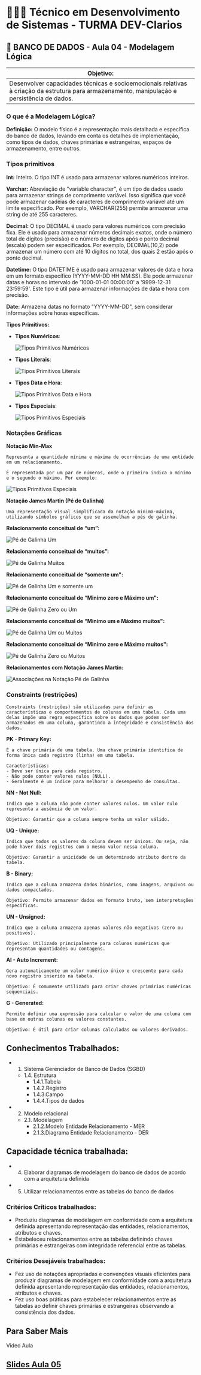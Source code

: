 # 👨🏻‍💻 Técnico em Desenvolvimento de Sistemas - TURMA DEV-Clarios
## 🤖 BANCO DE DADOS - Aula 04 - Modelagem Lógica
|Objetivo:|
|-|
|Desenvolver capacidades técnicas e socioemocionais relativas à criação da estrutura para armazenamento, manipulação e persistência de dados.|

### O que é a  Modelagem Lógica?
**Definição:** O modelo físico é a representação mais detalhada e específica do banco de dados, levando em conta os detalhes de implementação, como tipos de dados, chaves primárias e estrangeiras, espaços de armazenamento, entre outros.
 
### Tipos primitivos

**Int:** Inteiro. O tipo INT é usado para armazenar valores numéricos inteiros. 

**Varchar:** Abreviação de "variable character", é um tipo de dados usado para armazenar strings de comprimento variável. Isso significa que você pode armazenar cadeias de caracteres de comprimento variável até um limite especificado. Por exemplo, VARCHAR(255) permite armazenar uma string de até 255 caracteres.

**Decimal:** O tipo DECIMAL é usado para valores numéricos com precisão fixa. Ele é usado para armazenar números decimais exatos, onde o número total de dígitos (precisão) e o número de dígitos após o ponto decimal (escala) podem ser especificados. Por exemplo, DECIMAL(10,2) pode armazenar um número com até 10 dígitos no total, dos quais 2 estão após o ponto decimal.

**Datetime:** O tipo DATETIME é usado para armazenar valores de data e hora em um formato específico (YYYY-MM-DD HH:MM:SS). Ele pode armazenar datas e horas no intervalo de '1000-01-01 00:00:00' a '9999-12-31 23:59:59'. Este tipo é útil para armazenar informações de data e hora com precisão.

**Date:** Armazena datas no formato "YYYY-MM-DD", sem considerar informações sobre horas específicas.

**Tipos Primitivos:**
- **Tipos Numéricos**: 

	![Tipos Primitivos Numéricos](../../assets/TiposPrimitivosNumericos.png)

- **Tipos Literais**:

	![Tipos Primitivos Literais](../../assets/TiposPrimitivosLiteral.png)

- **Tipos Data e Hora**:

	![Tipos Primitivos Data e Hora](../../assets/TiposPrimitivosDataHora.png)

- **Tipos Especiais**:

	![Tipos Primitivos Especiais](../../assets/TiposPrimitivosEspacial.png)

### Notações Gráficas

**Notação Min-Max**

	Representa a quantidade mínima e máxima de ocorrências de uma entidade em um relacionamento.

	É representada por um par de números, onde o primeiro indica o mínimo e o segundo o máximo. Por exemplo:

![Tipos Primitivos Especiais](../../assets/NotacaoMinMax.png)

**Notação James Martin (Pé de Galinha)**
	
	Uma representação visual simplificada da notação minima-máxima, utilizando símbolos gráficos que se assemelham a pés de galinha.

**Relacionamento conceitual de “um”:**

![Pé de Galinha Um](../../assets/PeDeGalinhaUm.png)

**Relacionamento conceitual de “muitos”:**

![Pé de Galinha Muitos](../../assets/PeDeGalinhaMuitos.png)

**Relacionamento conceitual de “somente um":**

![Pé de Galinha Um e somente um](../../assets/PeDeGalinhaSomenteUm.png)

**Relacionamento conceitual de “Minimo zero e Máximo um":**

![Pé de Galinha Zero ou Um](../../assets/PeDeGalinhaZeroUm.png)

**Relacionamento conceitual de “Minimo um e Máximo muitos":**

![Pé de Galinha Um ou Muitos](../../assets/PeDeGalinhaUmMuitos.png)

**Relacionamento conceitual de “Minimo zero e Máximo muitos":**

![Pé de Galinha Zero ou Muitos](../../assets/PeDeGalinhaZeroMuitos.png)

**Relacionamentos com Notação James Martin:**

![Associações na Notação Pé de Galinha](../../assets/AssociacaoPeDeGalinha.png)

### Constraints  (restrições)
	Constraints (restrições) são utilizadas para definir as características e comportamentos de colunas em uma tabela. Cada uma delas impõe uma regra específica sobre os dados que podem ser armazenados em uma coluna, garantindo a integridade e consistência dos dados.

**PK - Primary Key:**

	É a chave primária de uma tabela. Uma chave primária identifica de forma única cada registro (linha) em uma tabela.
	
	Características:
	- Deve ser única para cada registro.
	- Não pode conter valores nulos (NULL).
	- Geralmente é um índice para melhorar o desempenho de consultas.

**NN - Not Null:**

	Indica que a coluna não pode conter valores nulos. Um valor nulo representa a ausência de um valor.
	
	Objetivo: Garantir que a coluna sempre tenha um valor válido.

**UQ - Unique:**
	
	Indica que todos os valores da coluna devem ser únicos. Ou seja, não pode haver dois registros com o mesmo valor nessa coluna.
	
	Objetivo: Garantir a unicidade de um determinado atributo dentro da tabela.

**B - Binary:**
	
	Indica que a coluna armazena dados binários, como imagens, arquivos ou dados compactados.
	
	Objetivo: Permite armazenar dados em formato bruto, sem interpretações específicas.

**UN - Unsigned:**
	
	Indica que a coluna armazena apenas valores não negativos (zero ou positivos).
	
	Objetivo: Utilizado principalmente para colunas numéricas que representam quantidades ou contagens.

**AI - Auto Increment:**
	
	Gera automaticamente um valor numérico único e crescente para cada novo registro inserido na tabela.
	
	Objetivo: É comumente utilizado para criar chaves primárias numéricas sequenciais.

**G - Generated:**
	
	Permite definir uma expressão para calcular o valor de uma coluna com base em outras colunas ou valores constantes.
	
	Objetivo: É útil para criar colunas calculadas ou valores derivados.

## Conhecimentos Trabalhados:
- 1. Sistema Gerenciador de Banco de Dados (SGBD)
	- 1.4. Estrutura
		- 1.4.1.Tabela
		- 1.4.2.Registro
		- 1.4.3.Campo
		- 1.4.4.Tipos de dados
- 2. Modelo relacional
	- 2.1. Modelagem
		- 2.1.2.Modelo Entidade Relacionamento - MER
		- 2.1.3.Diagrama Entidade Relacionamento - DER
## Capacidade técnica trabalhada:
- 4. Elaborar diagramas de modelagem do banco de dados de acordo com a arquitetura definida
- 5. Utilizar relacionamentos entre as tabelas do banco de dados

### Critérios Críticos trabalhados:
 - Produziu diagramas de modelagem em conformidade com a arquitetura definida apresentando representação das entidades, relacionamentos, atributos e chaves.
 - Estabeleceu relacionamentos entre as tabelas definindo chaves primárias e estrangeiras com integridade referencial entre as tabelas. 

### Critérios Desejáveis trabalhados:
- Fez uso de notações apropriadas e convenções visuais eficientes para produzir diagramas de modelagem em conformidade com a arquitetura definida apresentando representação das entidades, relacionamentos, atributos e chaves.
- Fez uso boas práticas para estabelecer relacionamentos entre as tabelas ao definir chaves primárias e estrangeiras observando a consistência dos dados.



## Para Saber Mais
Video Aula

## [Slides Aula 05](../aula01/aula05.pdf)